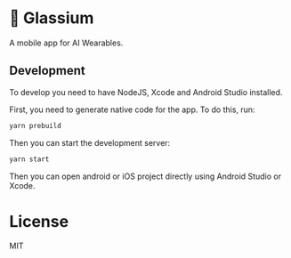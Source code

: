 # 🫧 Glassium

A mobile app for AI Wearables.

## Development

To develop you need to have NodeJS, Xcode and Android Studio installed.

First, you need to generate native code for the app. To do this, run:

```bash
yarn prebuild
```

Then you can start the development server:

```bash
yarn start
```

Then you can open android or iOS project directly using Android Studio or Xcode.

# License

MIT